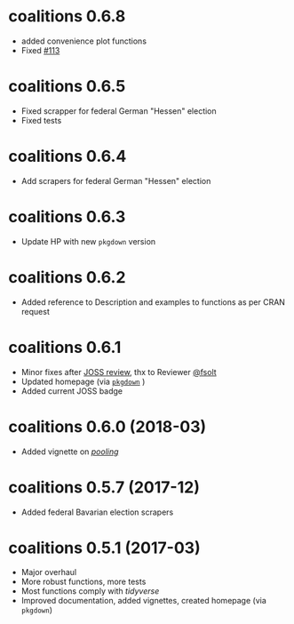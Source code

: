 # coalitions 0.6.8
- added convenience plot functions
- Fixed [#113](https://github.com/adibender/coalitions/issues/113)

# coalitions 0.6.5
- Fixed scrapper for federal German "Hessen" election
- Fixed tests


# coalitions 0.6.4
- Add scrapers for federal German "Hessen" election

# coalitions 0.6.3
- Update HP with new `pkgdown` version

# coalitions 0.6.2

- Added reference to Description and examples to functions as per CRAN request

# coalitions 0.6.1

- Minor fixes after [JOSS review](http://joss.theoj.org/), thx to Reviewer
[@fsolt](https://github.com/fsolt)
- Updated homepage (via [`pkgdown`](http://pkgdown.r-lib.org/articles/pkgdown.html) )
- Added current JOSS badge

# coalitions 0.6.0 (2018-03)

- Added vignette on [*pooling*](../articles/pooling.html)


# coalitions 0.5.7 (2017-12)

- Added federal Bavarian election scrapers

# coalitions 0.5.1 (2017-03)

- Major overhaul
- More robust functions, more tests
- Most functions comply with *tidyverse*
- Improved documentation, added vignettes, created homepage (via `pkgdown`)
